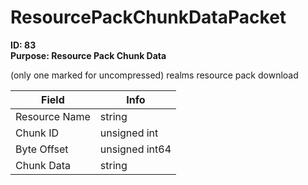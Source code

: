 # ResourcePackChunkDataPacket

**ID: 83**  
**Purpose: Resource Pack Chunk Data**  

(only one marked for uncompressed) realms resource pack download

<table><thead><tr><th>Field</th><th>Info</th></tr></thead><tbody>
<tr><td>Resource Name</td><td>string</td></tr>
<tr><td>Chunk ID</td><td>unsigned int</td></tr>
<tr><td>Byte Offset</td><td>unsigned int64</td></tr>
<tr><td>Chunk Data</td><td>string</td></tr>
</tbody></table>